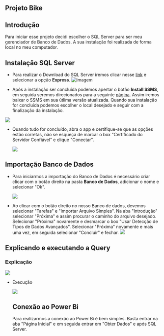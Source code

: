 ## Projeto Bike
## Introdução 
Para iniciar esse projeto decidi escolher o SQL Server para ser meu gerenciador de Banco de Dados. A sua instalação foi realizada de forma local no meu computador. 

## Instalação SQL Server 

* Para realizar o Download do SQL Server iremos clicar nesse [link](https://www.microsoft.com/pt-br/sql-server/sql-server-downloads) e selecionar a opção **Express**. 
![Imagem](https://i.postimg.cc/kgxgP9cJ/Download-SQL-Server-EXPRESS.jpg)

* Após a instalação ser concluída podemos apertar o botão **Install SSMS**, em seguida seremos direcionados para a seguinte [página](https://learn.microsoft.com/pt-br/sql/ssms/download-sql-server-management-studio-ssms?view=sql-server-ver16&redirectedfrom=MSDN). Assim iremos baixar o SSMS em sua útlima versão atualizada. Quando sua instalação for concluída podemos escolher o local desejado e seguir com a finalização da instalação.

![](https://i.postimg.cc/T2N87Pz8/SQL-Server-Instalado.jpg)

 * Quando tudo for concluído, abra o app e certifique-se que as opções estão corretas, não se esqueça de marcar o box "Certificado do Servidor Confiável" e clique "Conectar". 
   
   ![](https://i.postimg.cc/Gt83qgxV/Servidor-confi-vel.jpg)

## Importação Banco de Dados

* Para iniciarmos a importação do Banco de Dados é necessário criar clicar com o botão direito na pasta **Banco de Dados**, adicionar o nome e selecionar "Ok".
  
  ![](https://i.postimg.cc/L8K4VM0M/Bike-data.jpg)
* Ao clicar com o botão direito no nosso Banco de dados, devemos selecionar "Tarefas" e "Importar Arquivo Simples". Na aba "Introdução" selecionar "Próxima" e assim procurar o caminho do arquivo desejado. Selecionar "Próxima" novamente e desmarcar o box "Usar Detecção de Tipos de Dados Avançados". Selecionar "Próxima" novamente e mais uma vez, em seguida selecionar "Concluir" e fechar. 
  ![](https://i.postimg.cc/RCGcN2Sm/Visualizar-dados.jpg)

## Explicando e executando a Query 

### Explicação


![](https://i.postimg.cc/GhtH3VYv/With-cte.jpg)




* Execução

  
  ![](https://i.postimg.cc/NjC97bx1/Query.jpg)


  ## Conexão ao Power Bi

  Para realizarmos a conexão ao Power Bi é bem simples. Basta entrar na aba "Página Inicial" e em seguida entrar em "Obter Dados" e após SQL Server. 
